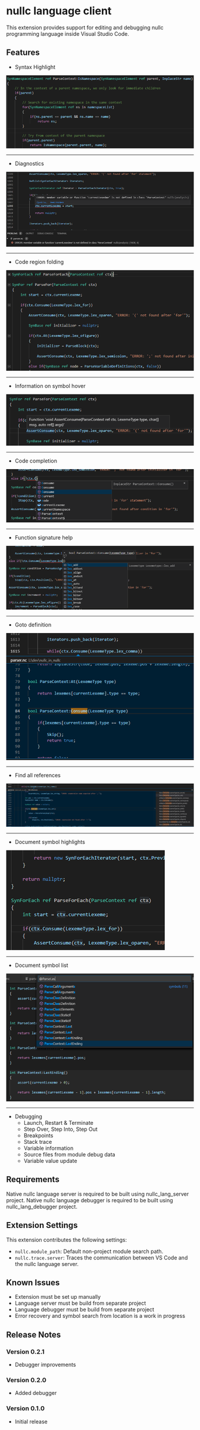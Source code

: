 # nullc language client

This extension provides support for editing and debugging nullc programming language inside Visual Studio Code.

## Features

* Syntax Highlight

![Syntax Highlight Example](img/example_coloring.png)

---
* Diagnostics

![Diagnostics Example](img/example_diagnostics.png)

---
* Code region folding

![Code Folding Example](img/example_folding.png)

---
* Information on symbol hover

![Symbol Hover Example](img/example_hovers.png)

---
* Code completion

![Code Completion Example](img/example_completion.png)

---
* Function signature help

![Signature Help Example](img/example_signature.png)

---
* Goto definition

![Goto Definition Example](img/example_definition.png)

---
* Find all references

![Find All References Example](img/example_references.png)

---
* Document symbol highlights

![Document Symbol Highlight Example](img/example_highlight.png)

---
* Document symbol list

![Document Symbol List Example](img/example_symbols.png)

---
* Debugging
    * Launch, Restart & Terminate
    * Step Over, Step Into, Step Out
    * Breakpoints
    * Stack trace
    * Variable information
    * Source files from module debug data
    * Variable value update

## Requirements

Native nullc language server is required to be built using nullc_lang_server project. 
Native nullc language debugger is required to be built using nullc_lang_debugger project. 

## Extension Settings

This extension contributes the following settings:

* `nullc.module_path`: Default non-project module search path.
* `nullc.trace.server`: Traces the communication between VS Code and the nullc language server.

## Known Issues

* Extension must be set up manually
* Language server must be build from separate project
* Language debugger must be build from separate project
* Error recovery and symbol search from location is a work in progress 

## Release Notes

### Version 0.2.1
* Debugger improvements

### Version 0.2.0
* Added debugger

### Version 0.1.0
* Initial release
